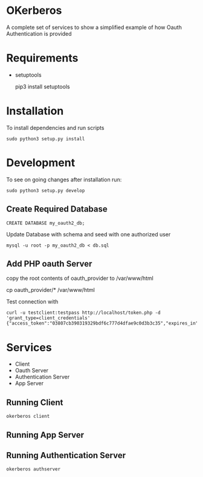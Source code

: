 # OKerberos
A complete set of services to show a simplified example of how Oauth Authentication
is provided

# Requirements

 - setuptools


    pip3 install setuptools



# Installation
 To install dependencies and run scripts

    sudo python3 setup.py install
   # Development
   To see on going changes after installation run:


    sudo python3 setup.py develop

## Create Required Database

    CREATE DATABASE my_oauth2_db;

Update Database with schema and seed with one authorized user

    mysql -u root -p my_oauth2_db < db.sql

## Add PHP oauth Server

copy the root contents of oauth_provider to /var/www/html

  cp oauth_provider/* /var/www/html

Test connection with

    curl -u testclient:testpass http://localhost/token.php -d 'grant_type=client_credentials'
    {"access_token":"03807cb390319329bdf6c777d4dfae9c0d3b3c35","expires_in":3600,"token_type":"bearer","scope":null}

# Services

 - Client
 - Oauth Server
 - Authentication Server
 - App Server

## Running Client


    okerberos client


## Running App Server

## Running Authentication Server


    okerberos authserver
